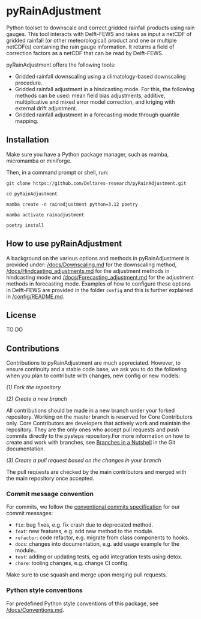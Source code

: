 # pyRainAdjustment

Python toolset to downscale and correct gridded rainfall products using rain gauges. This tool interacts with Delft-FEWS and takes as input a netCDF of gridded rainfall (or other meteorological) product and one or multiple netCDF(s) containing the rain gauge information. It returns a field of correction factors as a netCDF that can be read by Delft-FEWS.

pyRainAdjustment offers the following tools:
- Gridded rainfall downscaling using a climatology-based downscaling procedure.
- Gridded rainfall adjustment in a hindcasting mode. For this, the following methods can be used: mean field bias adjustments, additive, multiplicative and mixed error model correction, and kriging with external drift adjustment.
- Gridded rainfall adjustment in a forecasting mode through quantile mapping.

## Installation

Make sure you have a Python package manager, such as mamba, micromamba or miniforge. 

Then, in a command prompt or shell, run:

`git clone https://github.com/Deltares-research/pyRainAdjustment.git`

`cd pyRainAdjustment`

`mamba create -n rainadjustment python=3.12 poetry`

`mamba activate rainadjustment`

`poetry install`

## How to use pyRainAdjustment
A background on the various options and methods in pyRainAdjustment is provided under: [/docs/Downscaling.md](https://github.com/Deltares-research/pyRainAdjustment/tree/main/docs/Downscaling.md) for the downscaling method, [/docs/Hindcasting_adjustments.md](https://github.com/Deltares-research/pyRainAdjustment/tree/main/docs/Hindcasting_adjustments.md) for the adjustment methods in hindcasting mode and [/docs/Forecasting_adjustment.md](https://github.com/Deltares-research/pyRainAdjustment/tree/main/docs/Forecasting_adjustment.md) for the adjustment methods in forecasting mode. Examples of how to configure these options in Delft-FEWS are provided in the folder `config` and this is further explained in [/config/README.md](https://github.com/Deltares-research/pyRainAdjustment/tree/main/config/README.md).

## License

TO DO

## Contributions

Contributions to pyRainAdjustment are much appreciated. However, to ensure continuity and a stable code base, we ask you to do the following when you plan to contribute with changes, new config or new models:

*(1) Fork the repository*

*(2) Create a new branch*

All contributions should be made in a new branch under your forked repository. Working on the master branch is reserved for Core Contributors only. Core Contributors are developers that actively work and maintain the repository. They are the only ones who accept pull requests and push commits directly to the pysteps repository.For more information on how to create and work with branches, see [Branches in a Nutshell](https://git-scm.com/book/en/v2/Git-Branching-Branches-in-a-Nutshell) in the Git documentation.

*(3) Create a pull request based on the changes in your branch*

The pull requests are checked by the main contributors and merged with the main repository once accepted.

### Commit message convention

For commits, we follow the [conventional commits specification](https://www.conventionalcommits.org/en) for our commit messages:

- `fix`: bug fixes, e.g. fix crash due to deprecated method.
- `feat`: new features, e.g. add new method to the module.
- `refactor`: code refactor, e.g. migrate from class components to hooks.
- `docs`: changes into documentation, e.g. add usage example for the module..
- `test`: adding or updating tests, eg add integration tests using detox.
- `chore`: tooling changes, e.g. change CI config.

Make sure to use squash and merge upon merging pull requests.

### Python style conventions

For predefined Python style conventions of this package, see [/docs/Conventions.md](https://github.com/Deltares-research/pyRainAdjustment/tree/main/docs/Conventions.md).
